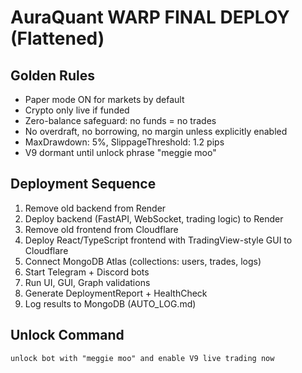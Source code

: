 # AuraQuant WARP FINAL DEPLOY (Flattened)

## Golden Rules
- Paper mode ON for markets by default
- Crypto only live if funded
- Zero-balance safeguard: no funds = no trades
- No overdraft, no borrowing, no margin unless explicitly enabled
- MaxDrawdown: 5%, SlippageThreshold: 1.2 pips
- V9 dormant until unlock phrase "meggie moo"

## Deployment Sequence
1. Remove old backend from Render
2. Deploy backend (FastAPI, WebSocket, trading logic) to Render
3. Remove old frontend from Cloudflare
4. Deploy React/TypeScript frontend with TradingView-style GUI to Cloudflare
5. Connect MongoDB Atlas (collections: users, trades, logs)
6. Start Telegram + Discord bots
7. Run UI, GUI, Graph validations
8. Generate DeploymentReport + HealthCheck
9. Log results to MongoDB (AUTO_LOG.md)

## Unlock Command
```
unlock bot with "meggie moo" and enable V9 live trading now
```
